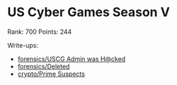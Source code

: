 # US Cyber Games Season V

Rank: 700 
Points: 244

Write-ups:
- [forensics/USCG Admin was H@cked](<USCG Admin was H@cked>)
- [forensics/Deleted](Deleted)
- [crypto/Prime Suspects](<Prime Suspects>)
